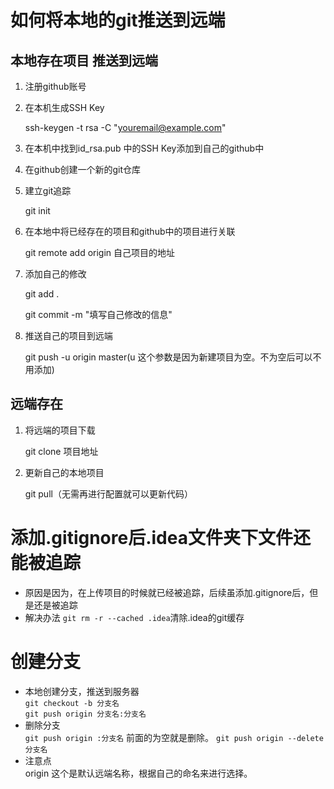 # 如何将本地的git推送到远端
## 本地存在项目 推送到远端
1. 注册github账号
2. 在本机生成SSH Key

   ssh-keygen -t rsa -C "youremail@example.com"
3. 在本机中找到id_rsa.pub 中的SSH Key添加到自己的github中
4. 在github创建一个新的git仓库
5. 建立git追踪

   git init
6. 在本地中将已经存在的项目和github中的项目进行关联

    git remote add origin 自己项目的地址
7. 添加自己的修改

   git add . 
   
   git commit -m "填写自己修改的信息"
7. 推送自己的项目到远端

   git push -u origin master(u 这个参数是因为新建项目为空。不为空后可以不用添加)
## 远端存在
 1. 将远端的项目下载
 
    git clone 项目地址
 2. 更新自己的本地项目
 
    git pull（无需再进行配置就可以更新代码）
# 添加.gitignore后.idea文件夹下文件还能被追踪
* 原因是因为，在上传项目的时候就已经被追踪，后续虽添加.gitignore后，但是还是被追踪
* 解决办法  `git rm -r --cached .idea`清除.idea的git缓存
# 创建分支
- 本地创建分支，推送到服务器  
`git checkout -b 分支名`  
`git push origin 分支名:分支名`
- 删除分支  
`git push origin :分支名` 前面的为空就是删除。
`git push origin --delete 分支名`
- 注意点  
origin 这个是默认远端名称，根据自己的命名来进行选择。

